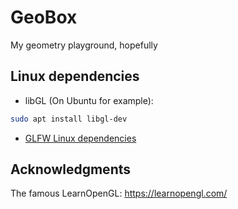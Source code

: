 # GeoBox

My geometry playground, hopefully

## Linux dependencies

* libGL (On Ubuntu for example):

```bash
sudo apt install libgl-dev
```

* [GLFW Linux dependencies](https://web.archive.org/web/20240120181716/https://www.glfw.org/docs/3.3/compile.html#compile_deps)

## Acknowledgments

The famous LearnOpenGL: https://learnopengl.com/
